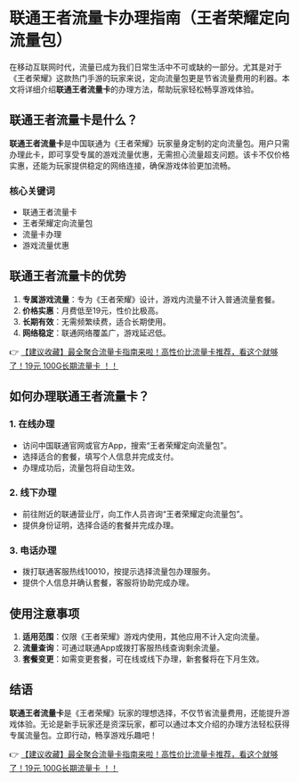 # 联通王者流量卡办理指南（王者荣耀定向流量包）

在移动互联网时代，流量已成为我们日常生活中不可或缺的一部分。尤其是对于《王者荣耀》这款热门手游的玩家来说，定向流量包更是节省流量费用的利器。本文将详细介绍**联通王者流量卡**的办理方法，帮助玩家轻松畅享游戏体验。

## 联通王者流量卡是什么？

**联通王者流量卡**是中国联通为《王者荣耀》玩家量身定制的定向流量包。用户只需办理此卡，即可享受专属的游戏流量优惠，无需担心流量超支问题。该卡不仅价格实惠，还能为玩家提供稳定的网络连接，确保游戏体验更加流畅。

### 核心关键词
- 联通王者流量卡
- 王者荣耀定向流量包
- 流量卡办理
- 游戏流量优惠

## 联通王者流量卡的优势

1. **专属游戏流量**：专为《王者荣耀》设计，游戏内流量不计入普通流量套餐。
2. **价格实惠**：月费低至19元，性价比极高。
3. **长期有效**：无需频繁续费，适合长期使用。
4. **网络稳定**：联通网络覆盖广，游戏延迟低。

👉 [【建议收藏】最全聚合流量卡指南来啦！高性价比流量卡推荐，看这个就够了！19元 100G长期流量卡 ！！](https://bit.ly/Liuliangka)

## 如何办理联通王者流量卡？

### 1. 在线办理
- 访问中国联通官网或官方App，搜索“王者荣耀定向流量包”。
- 选择适合的套餐，填写个人信息并完成支付。
- 办理成功后，流量包将自动生效。

### 2. 线下办理
- 前往附近的联通营业厅，向工作人员咨询“王者荣耀定向流量包”。
- 提供身份证明，选择合适的套餐并完成办理。

### 3. 电话办理
- 拨打联通客服热线10010，按提示选择流量包办理服务。
- 提供个人信息并确认套餐，客服将协助完成办理。

## 使用注意事项

1. **适用范围**：仅限《王者荣耀》游戏内使用，其他应用不计入定向流量。
2. **流量查询**：可通过联通App或拨打客服热线查询剩余流量。
3. **套餐变更**：如需变更套餐，可在线或线下办理，新套餐将在下月生效。

## 结语

**联通王者流量卡**是《王者荣耀》玩家的理想选择，不仅节省流量费用，还能提升游戏体验。无论是新手玩家还是资深玩家，都可以通过本文介绍的办理方法轻松获得专属流量包。立即行动，畅享游戏乐趣吧！

👉 [【建议收藏】最全聚合流量卡指南来啦！高性价比流量卡推荐，看这个就够了！19元 100G长期流量卡 ！！](https://bit.ly/Liuliangka)